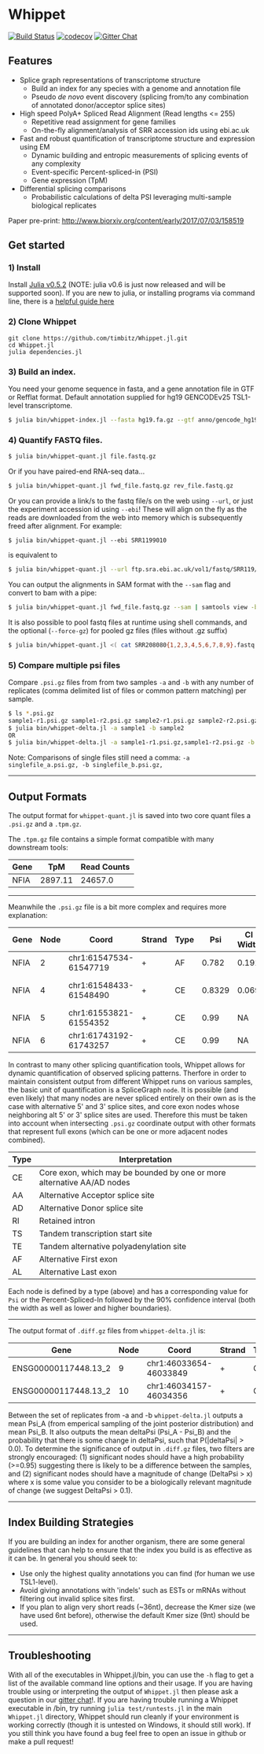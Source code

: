 # Whippet

[![Build Status](https://travis-ci.com/timbitz/Whippet.jl.svg?token=R7mZheNGhsReQ7hn2gdf&branch=master)](https://travis-ci.com/timbitz/Whippet.jl)
[![codecov](https://codecov.io/gh/timbitz/Whippet.jl/branch/master/graph/badge.svg?token=RKE7BSr47v)](https://codecov.io/gh/timbitz/Whippet.jl)
[![Gitter Chat](https://img.shields.io/gitter/room/nwjs/nw.js.svg)](https://gitter.im/Whippet-jl/Lobby)

## Features
- Splice graph representations of transcriptome structure
  - Build an index for any species with a genome and annotation file
  - Pseudo _de novo_ event discovery (splicing from/to any combination of annotated donor/acceptor splice sites)
- High speed PolyA+ Spliced Read Alignment (Read lengths <= 255)
  - Repetitive read assignment for gene families
  - On-the-fly alignment/analysis of SRR accession ids using ebi.ac.uk
- Fast and robust quantification of transcriptome structure and expression using EM
  - Dynamic building and entropic measurements of splicing events of any complexity
  - Event-specific Percent-spliced-in (PSI)
  - Gene expression (TpM)
- Differential splicing comparisons
  - Probabilistic calculations of delta PSI leveraging multi-sample biological replicates

Paper pre-print: http://www.biorxiv.org/content/early/2017/07/03/158519

## Get started

### 1) Install 
Install [Julia v0.5.2](https://julialang.org/downloads/oldreleases.html) (NOTE: julia v0.6 is just now released and will be supported soon).  If you are new to julia, or installing programs via command line, there is a [helpful guide here](https://en.wikibooks.org/wiki/Introducing_Julia/Getting_started)

### 2) Clone Whippet

```
git clone https://github.com/timbitz/Whippet.jl.git
cd Whippet.jl
julia dependencies.jl
```

### 3) Build an index.  
You need your genome sequence in fasta, and a gene annotation file in GTF or Refflat format. Default annotation supplied for hg19 GENCODEv25 TSL1-level transcriptome.

```bash
$ julia bin/whippet-index.jl --fasta hg19.fa.gz --gtf anno/gencode_hg19.v25.tsl1.gtf.gz
```

### 4) Quantify FASTQ files.
```bash
$ julia bin/whippet-quant.jl file.fastq.gz
```

Or if you have paired-end RNA-seq data...
```bash
$ julia bin/whippet-quant.jl fwd_file.fastq.gz rev_file.fastq.gz
```

Or you can provide a link/s to the fastq file/s on the web using `--url`, or just the experiment accession id using `--ebi`!  These will align on the fly as the reads are downloaded from the web into memory which is subsequently freed after alignment. For example:
```
$ julia bin/whippet-quant.jl --ebi SRR1199010
```
is equivalent to
```bash
$ julia bin/whippet-quant.jl --url ftp.sra.ebi.ac.uk/vol1/fastq/SRR119/000/SRR1199010/SRR1199010.fastq.gz
```

You can output the alignments in SAM format with the `--sam` flag and convert to bam with a pipe:
```bash
$ julia bin/whippet-quant.jl fwd_file.fastq.gz --sam | samtools view -bS - > fwd_file.bam
```

It is also possible to pool fastq files at runtime using shell commands, and the optional (`--force-gz`) for pooled gz files (files without .gz suffix)
```bash
$ julia bin/whippet-quant.jl <( cat SRR208080{1,2,3,4,5,6,7,8,9}.fastq.gz ) --force-gz -o SRR208080_1-9
```

### 5) Compare multiple psi files
Compare `.psi.gz` files from from two samples `-a` and `-b` with any number of replicates (comma delimited list of files or common pattern matching) per sample.
```bash
$ ls *.psi.gz
sample1-r1.psi.gz sample1-r2.psi.gz sample2-r1.psi.gz sample2-r2.psi.gz
$ julia bin/whippet-delta.jl -a sample1 -b sample2
OR
$ julia bin/whippet-delta.jl -a sample1-r1.psi.gz,sample1-r2.psi.gz -b sample2-r1.psi.gz,sample2-r2.psi.gz
```
Note: Comparisons of single files still need a comma: `-a singlefile_a.psi.gz, -b singlefile_b.psi.gz,`

---

## Output Formats

The output format for `whippet-quant.jl` is saved into two core quant files a `.psi.gz` and a `.tpm.gz`.

The `.tpm.gz` file contains a simple format compatible with many downstream tools:

Gene | TpM | Read Counts
---- | --- | -----------
NFIA | 2897.11 | 24657.0

---

Meanwhile the `.psi.gz` file is a bit more complex and requires more explanation:

Gene | Node | Coord | Strand | Type | Psi | CI Width | CI Lo,Hi | Total Reads | Complexity | Entropy | Inc Paths | Exc Paths
---- | ---- | ----- | ------ | ---- | --- | -------- | -------- | ----------- | ---------- | ------- | --------- | ---------
NFIA | 2 | chr1:61547534-61547719 | + | AF | 0.782 | 0.191 | 0.669,0.86 | 49.0 | K1 | 0.756 | 2-4-5:0.782 | 1-5:0.218
NFIA | 4 | chr1:61548433-61548490 | + | CE | 0.8329 | 0.069 | 0.795,0.864 | 318.0 | K2 | 1.25 | 2-4-5:0.3342,3-4-5:0.4987 | 1-5:0.1671
NFIA | 5 | chr1:61553821-61554352 | + | CE | 0.99 | NA | NA | NA | NA | NA | NA | NA
NFIA | 6 | chr1:61743192-61743257 | + | CE | 0.99 | NA | NA | NA | NA | NA | NA | NA

In contrast to many other splicing quantification tools, Whippet allows for dynamic quantification of observed splicing patterns.  Therfore in order to maintain consistent output from different Whippet runs on various samples, the basic unit of quantification is a SpliceGraph `node`.  It is possible (and even likely) that many nodes are never spliced entirely on their own as is the case with alternative 5' and 3' splice sites, and core exon nodes whose neighboring alt 5' or 3' splice sites are used.  Therefore this must be taken into account when intersecting `.psi.gz` coordinate output with other formats that represent full exons (which can be one or more adjacent nodes combined).


Type | Interpretation
---- | --------------
 CE  | Core exon, which may be bounded by one or more alternative AA/AD nodes
 AA  | Alternative Acceptor splice site
 AD  | Alternative Donor splice site
 RI  | Retained intron
 TS  | Tandem transcription start site
 TE  | Tandem alternative polyadenylation site
 AF  | Alternative First exon
 AL  | Alternative Last exon
 
Each node is defined by a type (above) and has a corresponding value for `Psi` or the Percent-Spliced-In followed by the 90% confidence interval (both the width as well as lower and higher boundaries).

---
The output format of `.diff.gz` files from `whippet-delta.jl` is:

Gene | Node | Coord | Strand | Type | Psi_A | Psi_B | DeltaPsi | Probability | Complexity | Entropy
---- | ---- | ----- | ------ | ---- | ----- | ----- | -------- | ----------- | ---------- | -------
ENSG00000117448.13_2 | 9 | chr1:46033654-46033849 | + | CE | 0.95971 | 0.97876 | -0.019047 | 0.643 | K0 | 0.0   
ENSG00000117448.13_2 | 10 | chr1:46034157-46034356 | + | CE | 0.9115 | 0.69021 | 0.22129 | 0.966 | K1 | 0.874 

Between the set of replicates from -a and -b `whippet-delta.jl` outputs a mean Psi_A (from emperical sampling of the joint posterior distribution) and mean Psi_B.  It also outputs the mean deltaPsi (Psi_A - Psi_B) and the probability that there is some change in deltaPsi, such that P(|deltaPsi| > 0.0). To determine the significance of output in `.diff.gz` files, two filters are strongly encouraged: (1) significant nodes should have a high probability (>=0.95) suggesting there is likely to be a difference between the samples, and (2) significant nodes should have a magnitude of change (DeltaPsi > x) where x is some value you consider to be a biologically relevant magnitude of change (we suggest DeltaPsi > 0.1).

---

## Index Building Strategies

If you are building an index for another organism, there are some general guidelines that can help to ensure that the index you build is as effective as it can be. In general you should seek to:
  * Use only the highest quality annotations you can find (for human we use TSL1-level). 
  * Avoid giving annotations with 'indels' such as ESTs or mRNAs without filtering out invalid splice sites first.
  * If you plan to align very short reads (~36nt), decrease the Kmer size (we have used 6nt before), otherwise the default Kmer size (9nt) should be used.

---

## Troubleshooting

With all of the executables in Whippet.jl/bin, you can use the `-h` flag to get a list of the available command line options and their usage.  If you are having trouble using or interpreting the output of `Whippet.jl` then please ask a question in our [gitter chat](https://gitter.im/Whippet-jl/Lobby)!.  If you are having trouble running a Whippet executable in /bin, try running `julia test/runtests.jl` in the main `Whippet.jl` directory, Whippet should run cleanly if your environment is working correctly (though it is untested on Windows, it should still work).  If you still think you have found a bug feel free to open an issue in github or make a pull request! 
